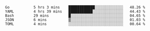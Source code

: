 <!--START_SECTION:waka-->
```text
Go           5 hrs 3 mins    ████████████░░░░░░░░░░░░░   48.26 %
YAML         4 hrs 39 mins   ███████████░░░░░░░░░░░░░░   44.43 %
Bash         29 mins         █░░░░░░░░░░░░░░░░░░░░░░░░   04.65 %
JSON         6 mins          ▒░░░░░░░░░░░░░░░░░░░░░░░░   01.03 %
TOML         4 mins          ░░░░░░░░░░░░░░░░░░░░░░░░░   00.64 %
```
<!--END_SECTION:waka-->
